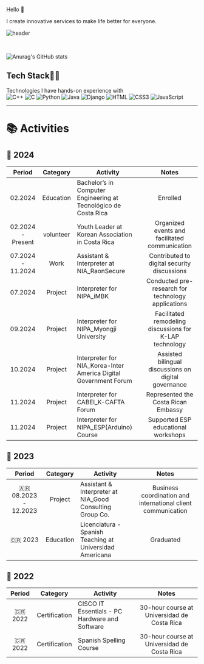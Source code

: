 
Hello 👋  

I create innovative services to make life better for everyone.

![header](https://capsule-render.vercel.app/api?type=rect&color=gradient&height=10)

<br>

![Anurag's GitHub stats](https://github-readme-stats.vercel.app/api?username=DIEGO-LEE-24&show_icons=true&theme=radical)

<!--
**This Dynamic Image's from -> [Capsule-Render](https://github.com/kyechan99/capsule-render) - Press F5!**
-->

<!--

![footer](https://capsule-render.vercel.app/api?type=wave&color=gradient&height=150&section=footer)
-->

## Tech Stack🚀🔥
Technologies I have hands-on experience with 
<br>
![C++](https://img.shields.io/badge/C++-00599C?style=flat-square&logo=c%2B%2B&logoColor=white)
![C](https://img.shields.io/badge/C-E2A9F3?style=flat-square&logo=C&logoColor=black)
![Python](https://img.shields.io/badge/Python-3766AB?style=flat-square&logo=Python&logoColor=white)
![Java](https://img.shields.io/badge/Java-2E2EFE?style=flat-square&logo=Java&logoColor=white)
![Django](https://img.shields.io/badge/Django-F7FE2E?style=flat-square&logo=Django&logoColor=black)
![HTML](https://img.shields.io/badge/HTML-FF0000?style=flat-square&logo=HTML5&logoColor=white)
![CSS3](https://img.shields.io/badge/CSS3-0431B4?style=flat-square&logo=CSS3&logoColor=white)
![JavaScript](https://img.shields.io/badge/JavaScript-FFBF00?style=flat-square&logo=Javascript&logoColor=white)

---
# 📚 Activities

## 🚩 2024
| Period | Category | Activity | Notes |
| :---: | :---: | ------ | :--: |
| 02.2024 | Education | Bachelor’s in Computer Engineering at Tecnológico de Costa Rica | Enrolled |
| 02.2024 - Present | volunteer | Youth Leader at Korean Association in Costa Rica | Organized events and facilitated communication |
| 07.2024 - 11.2024 | Work | Assistant & Interpreter at NIA_RaonSecure | Contributed to digital security discussions |
| 07.2024 | Project | Interpreter for NIPA_iMBK | Conducted pre-research for technology applications |
| 09.2024 | Project | Interpreter for NIPA_Myongji University | Facilitated remodeling discussions for K-LAP technology |
| 10.2024 | Project | Interpreter for NIA_Korea-Inter America Digital Government Forum | Assisted bilingual discussions on digital governance |
| 11.2024 | Project | Interpreter for CABEI_K-CAFTA Forum | Represented the Costa Rican Embassy |
| 11.2024 | Project | Interpreter for NIPA_ESP(Arduino) Course | Supported ESP educational workshops |

## 🚩 2023
| Period | Category | Activity | Notes |
| :---: | :---: | ------ | :--: |
| 🇦🇷 08.2023 - 12.2023 | Project | Assistant & Interpreter at NIA_Good Consulting Group Co. | Business coordination and international client communication |
| 🇨🇷 2023 | Education | Licenciatura - Spanish Teaching at Universidad Americana | Graduated |

## 🚩 2022
| Period | Category | Activity | Notes |
| :---: | :---: | ------ | :--: |
| 🇨🇷 2022 | Certification | CISCO IT Essentials - PC Hardware and Software | 30-hour course at Universidad de Costa Rica |
| 🇨🇷 2022 | Certification | Spanish Spelling Course | 30-hour course at Universidad de Costa Rica |
